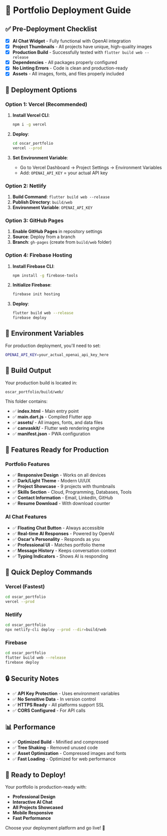 # 🚀 Portfolio Deployment Guide

## ✅ Pre-Deployment Checklist

- [x] **AI Chat Widget** - Fully functional with OpenAI integration
- [x] **Project Thumbnails** - All projects have unique, high-quality images
- [x] **Production Build** - Successfully tested with `flutter build web --release`
- [x] **Dependencies** - All packages properly configured
- [x] **No Linting Errors** - Code is clean and production-ready
- [x] **Assets** - All images, fonts, and files properly included

## 🎯 Deployment Options

### Option 1: Vercel (Recommended)
1. **Install Vercel CLI**:
   ```bash
   npm i -g vercel
   ```

2. **Deploy**:
   ```bash
   cd oscar_portfolio
   vercel --prod
   ```

3. **Set Environment Variable**:
   - Go to Vercel Dashboard → Project Settings → Environment Variables
   - Add: `OPENAI_API_KEY` = your actual API key

### Option 2: Netlify
1. **Build Command**: `flutter build web --release`
2. **Publish Directory**: `build/web`
3. **Environment Variable**: `OPENAI_API_KEY`

### Option 3: GitHub Pages
1. **Enable GitHub Pages** in repository settings
2. **Source**: Deploy from a branch
3. **Branch**: `gh-pages` (create from `build/web` folder)

### Option 4: Firebase Hosting
1. **Install Firebase CLI**:
   ```bash
   npm install -g firebase-tools
   ```

2. **Initialize Firebase**:
   ```bash
   firebase init hosting
   ```

3. **Deploy**:
   ```bash
   flutter build web --release
   firebase deploy
   ```

## 🔧 Environment Variables

For production deployment, you'll need to set:

```bash
OPENAI_API_KEY=your_actual_openai_api_key_here
```

## 📁 Build Output

Your production build is located in:
```
oscar_portfolio/build/web/
```

This folder contains:
- ✅ **index.html** - Main entry point
- ✅ **main.dart.js** - Compiled Flutter app
- ✅ **assets/** - All images, fonts, and data files
- ✅ **canvaskit/** - Flutter web rendering engine
- ✅ **manifest.json** - PWA configuration

## 🎨 Features Ready for Production

### **Portfolio Features**
- ✅ **Responsive Design** - Works on all devices
- ✅ **Dark/Light Theme** - Modern UI/UX
- ✅ **Project Showcase** - 9 projects with thumbnails
- ✅ **Skills Section** - Cloud, Programming, Databases, Tools
- ✅ **Contact Information** - Email, LinkedIn, GitHub
- ✅ **Resume Download** - With download counter

### **AI Chat Features**
- ✅ **Floating Chat Button** - Always accessible
- ✅ **Real-time AI Responses** - Powered by OpenAI
- ✅ **Oscar's Personality** - Responds as you
- ✅ **Professional UI** - Matches portfolio theme
- ✅ **Message History** - Keeps conversation context
- ✅ **Typing Indicators** - Shows AI is responding

## 🚀 Quick Deploy Commands

### **Vercel (Fastest)**
```bash
cd oscar_portfolio
vercel --prod
```

### **Netlify**
```bash
cd oscar_portfolio
npx netlify-cli deploy --prod --dir=build/web
```

### **Firebase**
```bash
cd oscar_portfolio
flutter build web --release
firebase deploy
```

## 🔒 Security Notes

- ✅ **API Key Protection** - Uses environment variables
- ✅ **No Sensitive Data** - In version control
- ✅ **HTTPS Ready** - All platforms support SSL
- ✅ **CORS Configured** - For API calls

## 📊 Performance

- ✅ **Optimized Build** - Minified and compressed
- ✅ **Tree Shaking** - Removed unused code
- ✅ **Asset Optimization** - Compressed images and fonts
- ✅ **Fast Loading** - Optimized for web performance

## 🎉 Ready to Deploy!

Your portfolio is production-ready with:
- **Professional Design**
- **Interactive AI Chat**
- **All Projects Showcased**
- **Mobile Responsive**
- **Fast Performance**

Choose your deployment platform and go live! 🚀
